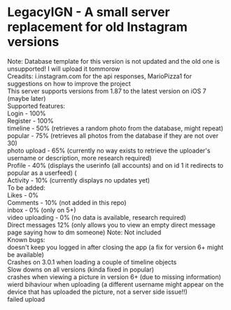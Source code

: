 # LegacyIGN - A small server replacement for old Instagram versions
Note: Database template for this version is not updated and the old one is unsupported! I will upload it tommorow <br />
Creadits: i.instagram.com for the api responses, MarioPizza1 for suggestions on how to improve the project <br />
This server supports versions from 1.87 to the latest version on iOS 7 (maybe later) <br />
Supported features: <br />
Login - 100% <br />
Register - 100% <br />
timeline - 50% (retrieves a random photo from the database, might repeat) <br />
popular - 75% (retrieves all photos from the database if they are not over 30) <br />
photo upload - 65% (currently no way exists to retrieve the uploader's username or description, more research required) <br />
Profile - 40% (displays the userinfo (all accounts) and on id 1 it redirects to popular as a userfeed)  ( <br />
Activity - 10% (currently displays no updates yet) <br />
To be added: <br />
Likes - 0% <br />
Comments - 10% (not added in this repo) <br />
inbox - 0% (only on 5+) <br />
video uploading - 0% (no data is available, research required) <br />
Direct messages 12% (only allows you to view an empty direct message page saying how to dm someone) Note: Not included <br />
Known bugs: <br />
doesn't keep you logged in after closing the app (a fix for version 6+ might be available) <br />
Crashes on 3.0.1 when loading a couple of timeline objects <br />
Slow downs on all versions (kinda fixed in popular) <br />
crashes when viewing a picture in version 6+ (due to missing information) <br />
wierd bihaviour when uploading (a different username might appear on the device that has uploaded the picture, not a server side issue!!) <br />
failed upload <br />
